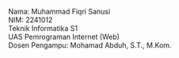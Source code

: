 Nama: Muhammad Fiqri Sanusi <br>
NIM: 2241012 <br>
Teknik Informatika S1 <br>
UAS Pemrograman Internet (Web) <br>
Dosen Pengampu: Mohamad Abduh, S.T., M.Kom.
